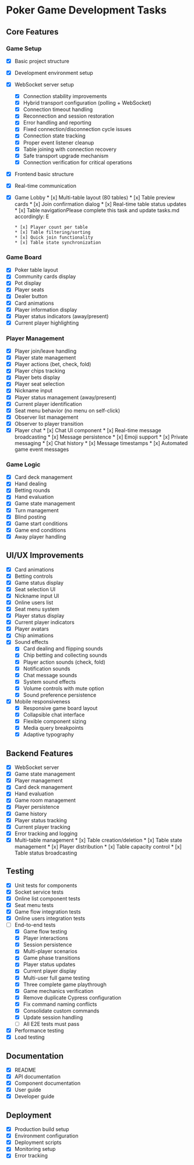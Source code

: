 # Poker Game Development Tasks

## Core Features

### Game Setup
- [x] Basic project structure
- [x] Development environment setup
- [x] WebSocket server setup
  * [x] Connection stability improvements
  * [x] Hybrid transport configuration (polling + WebSocket)
  * [x] Connection timeout handling
  * [x] Reconnection and session restoration
  * [x] Error handling and reporting
  * [x] Fixed connection/disconnection cycle issues
  * [x] Connection state tracking
  * [x] Proper event listener cleanup
  * [x] Table joining with connection recovery
  * [x] Safe transport upgrade mechanism
  * [x] Connection verification for critical operations
- [x] Frontend basic structure
- [x] Real-time communication
- [x] Game Lobby
      * [x] Multi-table layout (80 tables)
      * [x] Table preview cards
      * [x] Join confirmation dialog
      * [x] Real-time table status updates
      * [x] Table navigationPlease complete this task and update tasks.md accordingly: E

      * [x] Player count per table
      * [x] Table filtering/sorting
      * [x] Quick join functionality
      * [x] Table state synchronization

### Game Board
- [x] Poker table layout
- [x] Community cards display
- [x] Pot display
- [x] Player seats
- [x] Dealer button
- [x] Card animations
- [x] Player information display
- [x] Player status indicators (away/present)
- [x] Current player highlighting

### Player Management
- [x] Player join/leave handling
- [x] Player state management
- [x] Player actions (bet, check, fold)
- [x] Player chips tracking
- [x] Player bets display
- [x] Player seat selection
- [x] Nickname input
- [x] Player status management (away/present)
- [x] Current player identification
- [x] Seat menu behavior (no menu on self-click)
- [x] Observer list management
- [x] Observer to player transition
- [x] Player chat
      * [x] Chat UI component
      * [x] Real-time message broadcasting
      * [x] Message persistence
      * [x] Emoji support
      * [x] Private messaging
      * [x] Chat history
      * [x] Message timestamps
      * [x] Automated game event messages

### Game Logic
- [x] Card deck management
- [x] Hand dealing
- [x] Betting rounds
- [x] Hand evaluation
- [x] Game state management
- [x] Turn management
- [x] Blind posting
- [x] Game start conditions
- [x] Game end conditions
- [x] Away player handling

## UI/UX Improvements
- [x] Card animations
- [x] Betting controls
- [x] Game status display
- [x] Seat selection UI
- [x] Nickname input UI
- [x] Online users list
- [x] Seat menu system
- [x] Player status display
- [x] Current player indicators
- [x] Player avatars
- [x] Chip animations
- [x] Sound effects
  * [x] Card dealing and flipping sounds
  * [x] Chip betting and collecting sounds
  * [x] Player action sounds (check, fold)
  * [x] Notification sounds
  * [x] Chat message sounds
  * [x] System sound effects
  * [x] Volume controls with mute option
  * [x] Sound preference persistence
- [x] Mobile responsiveness
  * [x] Responsive game board layout
  * [x] Collapsible chat interface
  * [x] Flexible component sizing
  * [x] Media query breakpoints
  * [x] Adaptive typography

## Backend Features
- [x] WebSocket server
- [x] Game state management
- [x] Player management
- [x] Card deck management
- [x] Hand evaluation
- [x] Game room management
- [x] Player persistence
- [x] Game history
- [x] Player status tracking
- [x] Current player tracking
- [x] Error tracking and logging
- [x] Multi-table management
      * [x] Table creation/deletion
      * [x] Table state management
      * [x] Player distribution
      * [x] Table capacity control
      * [x] Table status broadcasting

## Testing
- [x] Unit tests for components
- [x] Socket service tests
- [x] Online list component tests
- [x] Seat menu tests
- [x] Game flow integration tests
- [x] Online users integration tests
- [ ] End-to-end tests
  * [x] Game flow testing
  * [x] Player interactions
  * [x] Session persistence
  * [x] Multi-player scenarios
  * [x] Game phase transitions
  * [x] Player status updates
  * [x] Current player display
  * [x] Multi-user full game testing
  * [x] Three complete game playthrough
  * [x] Game mechanics verification
  * [x] Remove duplicate Cypress configuration
  * [x] Fix command naming conflicts
  * [x] Consolidate custom commands
  * [x] Update session handling
  * [ ] All E2E tests must pass
- [x] Performance testing
- [x] Load testing

## Documentation
- [x] README
- [x] API documentation
- [x] Component documentation
- [x] User guide
- [x] Developer guide

## Deployment
- [x] Production build setup
- [x] Environment configuration
- [x] Deployment scripts
- [x] Monitoring setup
- [x] Error tracking 